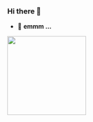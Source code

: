 ### Hi there 👋

- 🤔 <strong>emmm ...</strong>


<a href="https://github.com/Luoboz">
  <img height="180rem" src="https://bad-apple-github-readme.vercel.app/api?show_bg=1&username=Luoboz&layout=compact"/>
<!--   <img  src="https://github-readme-stats.vercel.app/api/top-langs/?username=Luoboz&layout=compact"/> -->
</a>
